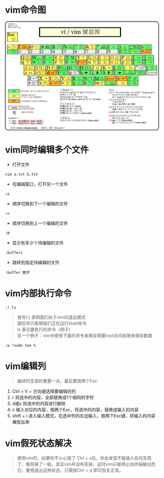 # vim命令图
![vim](./img/vim.keys.jpg)
# vim同时编辑多个文件
* 打开文件
```
vim a.txt b.txt
```
* 在编辑窗口，打开另一个文件
```
:e
```
* 顺序切换到下一个编辑的文件
```
:n
```
* 顺序切换到上一个编辑的文件
```
:N
```
* 显示有多少个待编辑的文件
```
:buffers
```
* 跳转到指定待编辑的文件
```
:buffer 数字
```
# vim内部执行命令
```
:! ls
```
>冒号(:) 表明我们处于vim的退出模式  
>感叹号(!)表明我们正在运行shell命令  
>ls 表示要执行的命令（例子）  
另一个例子：vim中使用下面的命令来保存需要root访问权限来保存数据
```
:w !sudo tee %
```
# vim编辑列
>编译列生效的重要一点，最后要按两个Esc
1. Ctrl + V + 方向键选择要编辑的列
2. r 将选中的内容，全部替换成1个相同的字符
3. d或x 将选中的内容进行删除
4. c 输入对应的内容，按两个Esc，将选中的内容，替换成输入的内容
5. shift + i 进入输入模式，在选中列的左边输入，按两下Esc键，将输入的内容展现出来
# vim假死状态解决
> 使用vim时，如果你不小心按了 Ctrl + s后，你会发现不能输入任何东西了，像死掉了一般，其实vim并没有死掉，这时vim只是停止向终端输出而已，要想退出这种状态，只需按Ctrl + q 即可恢复正常。
